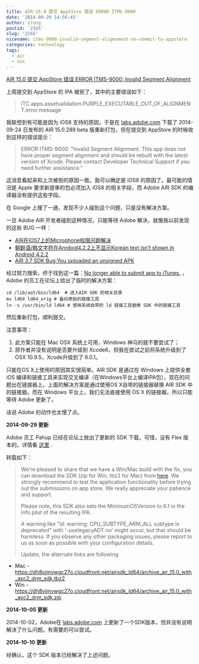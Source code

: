 ```yaml
---
title: AIR 15.0 提交 AppStore 错误 ERROR ITMS-9000
date: '2014-09-29 14:56:45'
author: zrong
postid: '2165'
slug: '2165'
nicename: itms-9000-invalid-segment-aligenment-on-commit-to-appstore
categories: technology
tags:
  - air
  - ios
---
```


[AIR 15.0 提交 AppStore 错误 ERROR ITMS-9000: Invalid Segment
Alignment](http://blog.zengrong.net/post/2165.html)

上周提交到 AppStore 的 IPA 被拒了，其中的主要错误如下：

> ITC.apps.assetvalidation.PURPLE\_EXECUTABLE\_OUT\_OF\_ALIGNMENT.error.message

我联想到有可能是因为 iOS8 支持的原因，于是在
[labs.adobe.com](http://labs.adobe.com/technologies/flashruntimes/air/)
下载了 2014-09-24 日发布的 AIR 15.0.289 beta 版重新打包，但在提交到
AppStore 的时候收到这样的错误提示：

> ERROR ITMS-9000: "Invalid Segment Alignment. This app does not have
> proper segment alignment and should be rebuilt with the latest version
> of Xcode. Please contact Developer Technical Support if you need
> further assistance."

这消息看起来和上次被拒的原因一致。我可以确定是 iOS8
的原因了。最可能的情况是 Apple 要求新提审的包必须加入 iOS8
的相关字段，而 Adobe AIR SDK 的编译器没有提供这些字段。

在 Google
上搜了一通，发现不少人碰到这个问题，只是没有解决方案。<!--more-->

一旦 Adobe AIR 开发者碰到这种情况，只能等待 Adobe
解决，就像我以前发现的这些 BUG 一样：

-   [AIR在iOS7上的Microphone权限问题解决](http://blog.zengrong.net/post/1931.html)
-   [朝鲜语/韩文字符在Anrdoid4.2.2上不显示Korean text isn’t shown in
    Android 4.2.2](http://blog.zengrong.net/post/1865.html)
-   [AIR 3.7 SDK Bug:You uploaded an unsigned
    APK](http://blog.zengrong.net/post/1838.html)

经过努力搜索，终于找到这一篇：[No longer able to submit app to
iTunes.](https://forums.adobe.com/thread/1584796) ，Adobe
的员工在论坛上给出了临时的解决方案：

``` {lang="shell"}
cd /lib/aot/bin/ld64  # 进入AIR SDK 的相关目录
mv ld64 ld64_orig # 备份原始的链接工具
ln -s /usr/bin/ld ld64 # 使用系统自带的 ld 链接工具替换 SDK 中的链接工具
```

然后重新打包，顺利提交。

注意事项：

1.  此方案只能在 Mac OSX 系统上可用，Windows 神马的就不要尝试了；
2.  原作者并没有说明是否要升级到 Xcode6，但我在尝试之前将系统升级到了
    OSX 10.9.5，Xcode升级到了 6.0.1。

只能在OS X上使用的原因其实很简单。AIR SDK 是通过在 Windows 上提供全套
iOS
编译和链接工具来实现交叉编译（在Windows平台上编译IPA包），现在的问题出在链接器上。上面的解决方案是通过使用OS
X自带的链接器替换 AIR SDK 中的链接器。而在 Windows
平台上，我们无法直接使用 OS X 的链接器。所以只能等待 Adobe 更新了。

话说 Adobe 的动作也太慢了点。

**2014-09-29 更新**

Adobe 员工 Pahup 已经在论坛上放出了更新的 SDK 下载，可惜，没有 Flex
版本的。详情看 [这里](https://forums.adobe.com/message/6770713#6770713)
.

转载如下：

> We're pleased to share that we have a Win/Mac build with the fix, you
> can download the SDK (zip for Win, tbz2 for Mac) from
> [here](https://www.dropbox.com/sh/u6ndunvhbpl41mb/AABE1ApAztphMKSHLKByUcmEa?dl=0).
> We strongly recommend to test the application functionality before
> trying out the submissions on app store. We really appreciate your
> patience and support.
>
> Please note, this SDK also sets the MinimumOSVersion to 6.1 in the
> info.plist of the resulting IPA.
>
> A warning like "ld: warning: CPU\_SUBTYPE\_ARM\_ALL subtype is
> deprecated" with '-uselegacyAOT no' might occur, but that should be
> harmless. If you observe any other packaging issues, please report to
> us as soon as possible with your configuration details.
>
> Update, the alternate links are following

-   Mac -
    <https://dh8vjmvwgc27o.cloudfront.net/airsdk_ld64/archive_air_15.0_with_asc2_drm_sdk.tbz2>
-   Win -
    <https://dh8vjmvwgc27o.cloudfront.net/airsdk_ld64/archive_air_15.0_with_asc2_drm_sdk.zip>

**2014-10-05 更新**

2014-10-02，Adobe在
[labs.adobe.com](http://labs.adobe.com/technologies/flashruntimes/air/)
上更新了一个SDK版本，但并没有说明解决了什么问题。有需要的可以尝试。

**2014-10-10 更新**

经确认，这个 SDK 版本已经解决了上述问题。

